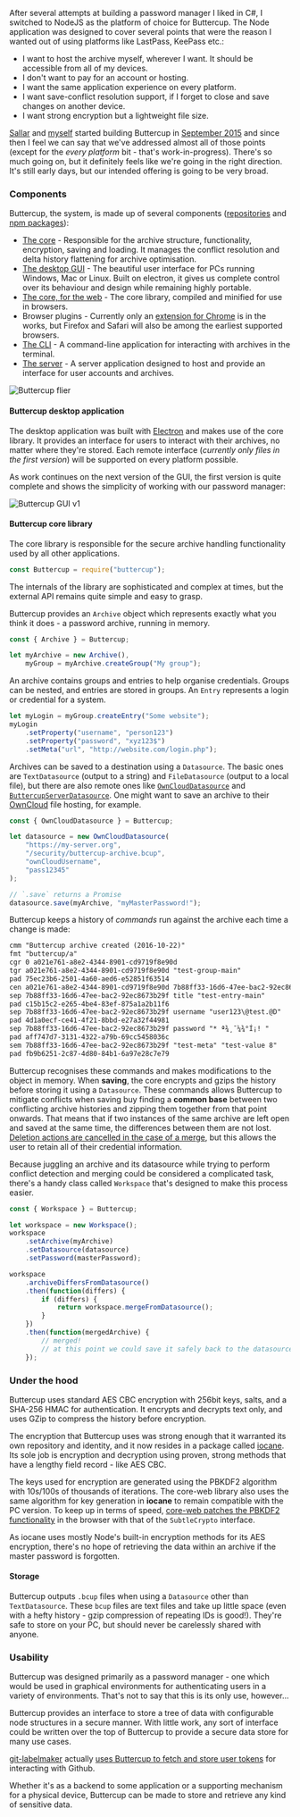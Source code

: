 <!--
title=Buttercup - A NodeJS password manager
author=perry.mitchell
description=NodeJS is a fantastic platform for application development, and provides a strong base to build Buttercup on - An open-source password archive manager.
date=2016-10-23 17:15:02
tags=buttercup,nodejs,javascript,encryption,oss
headerImg=buttercup.jpg
-->
After several attempts at building a password manager I liked in C#, I switched to NodeJS as the platform of choice for Buttercup. The Node application was designed to cover several points that were the reason I wanted out of using platforms like LastPass, KeePass etc.:

 * I want to host the archive myself, wherever I want. It should be accessible from all of my devices.
 * I don't want to pay for an account or hosting.
 * I want the same application experience on every platform.
 * I want save-conflict resolution support, if I forget to close and save changes on another device.
 * I want strong encryption but a lightweight file size.

[Sallar](https://github.com/sallar) and [myself](https://github.com/perry-mitchell) started building Buttercup in [September 2015](https://github.com/buttercup-pw/buttercup-core/commit/69be24bcd698c762378c14f5aa466057a96c7d12#diff-04c6e90faac2675aa89e2176d2eec7d8R1) and since then I feel we can say that we've addressed almost all of those points (except for the _every platform_ bit - that's work-in-progress). There's so much going on, but it definitely feels like we're going in the right direction. It's still early days, but our intended offering is going to be very broad.

### Components
Buttercup, the system, is made up of several components ([repositories](https://github.com/buttercup-pw) and [npm packages](https://www.npmjs.com/browse/keyword/buttercup)):

 * [The core](https://github.com/buttercup-pw/buttercup-core) - Responsible for the archive structure, functionality, encryption, saving and loading. It manages the conflict resolution and delta history flattening for archive optimisation.
 * [The desktop GUI](https://github.com/buttercup-pw/buttercup) - The beautiful user interface for PCs running Windows, Mac or Linux. Built on electron, it gives us complete control over its behaviour and design while remaining highly portable.
 * [The core, for the web](https://github.com/buttercup-pw/buttercup-core-web) - The core library, compiled and minified for use in browsers. 
 * Browser plugins - Currently only an [extension for Chrome](https://github.com/perry-mitchell/buttercup-chrome) is in the works, but Firefox and Safari will also be among the earliest supported browsers.
 * [The CLI](https://github.com/buttercup-pw/buttercup-cli) - A command-line application for interacting with archives in the terminal.
 * [The server](https://github.com/buttercup-pw/buttercup-server) - A server application designed to host and provide an interface for user accounts and archives.

![Buttercup flier](buttercup-paper.jpg)

#### Buttercup desktop application
The desktop application was built with [Electron](http://electron.atom.io/) and makes use of the core library. It provides an interface for users to interact with their archives, no matter where they're stored. Each remote interface (_currently only files in the first version_) will be supported on every platform possible.

As work continues on the next version of the GUI, the first version is quite complete and shows the simplicity of working with our password manager:

![Buttercup GUI v1](gui-v1.jpg)

#### Buttercup core library
The core library is responsible for the secure archive handling functionality used by all other applications.

```js
const Buttercup = require("buttercup");
```

The internals of the library are sophisticated and complex at times, but the external API remains quite simple and easy to grasp.

Buttercup provides an `Archive` object which represents exactly what you think it does - a password archive, running in memory.

```js
const { Archive } = Buttercup;

let myArchive = new Archive(),
    myGroup = myArchive.createGroup("My group");
```

An archive contains groups and entries to help organise credentials. Groups can be nested, and entries are stored in groups. An `Entry` represents a login or credential for a system.

```js
let myLogin = myGroup.createEntry("Some website");
myLogin
    .setProperty("username", "person123")
    .setProperty("password", "xyz123$")
    .setMeta("url", "http://website.com/login.php");
```

Archives can be saved to a destination using a `Datasource`. The basic ones are `TextDatasource` (output to a string) and `FileDatasource` (output to a local file), but there are also remote ones like [`OwnCloudDatasource`](https://github.com/buttercup-pw/buttercup-core/blob/master/doc/api.md#OwnCloudDatasource) and [`ButtercupServerDatasource`](https://github.com/buttercup-pw/buttercup-core/blob/master/doc/api.md#buttercupserverdatasource). One might want to save an archive to their [OwnCloud](https://owncloud.org/) file hosting, for example.

```js
const { OwnCloudDatasource } = Buttercup;

let datasource = new OwnCloudDatasource(
    "https://my-server.org",
    "/security/buttercup-archive.bcup",
    "ownCloudUsername",
    "pass12345"
);

// `.save` returns a Promise
datasource.save(myArchive, "myMasterPassword!");
```

Buttercup keeps a history of _commands_ run against the archive each time a change is made:

```txt
cmm "Buttercup archive created (2016-10-22)"
fmt "buttercup/a"
cgr 0 a021e761-a8e2-4344-8901-cd9719f8e90d
tgr a021e761-a8e2-4344-8901-cd9719f8e90d "test-group-main"
pad 75ec23b6-2501-4a60-aed6-e52851f63514
cen a021e761-a8e2-4344-8901-cd9719f8e90d 7b88ff33-16d6-47ee-bac2-92ec8673b29f
sep 7b88ff33-16d6-47ee-bac2-92ec8673b29f title "test-entry-main"
pad c15b15c2-e265-4be4-83ef-875a1a2b11f6
sep 7b88ff33-16d6-47ee-bac2-92ec8673b29f username "user123\@test.@D"
pad 4d1a0ecf-ce41-4f21-8bbd-e27a32f44981
sep 7b88ff33-16d6-47ee-bac2-92ec8673b29f password "* ª¾¸¯¼¾°Í¡! "
pad aff747d7-3131-4322-a79b-69cc5458036c
sem 7b88ff33-16d6-47ee-bac2-92ec8673b29f "test-meta" "test-value 8"
pad fb9b6251-2c87-4d80-84b1-6a97e28c7e79
```

Buttercup recognises these commands and makes modifications to the object in memory. When **saving**, the core encrypts and gzips the history before storing it using a `Datasource`. These commands allows Buttercup to mitigate conflicts when saving buy finding a **common base** between two conflicting archive histories and zipping them together from that point onwards. That means that if two instances of the same archive are left open and saved at the same time, the differences between them are not lost. [Deletion actions are cancelled in the case of a merge](https://github.com/buttercup-pw/buttercup-core/blob/1558eabe1e1bf4c36a0a6612fa57c336a4b528df/source/classes/Workspace.js#L123), but this allows the user to retain all of their credential information.

Because juggling an archive and its datasource while trying to perform conflict detection and merging could be considered a complicated task, there's a handy class called `Workspace` that's designed to make this process easier.

```js
const { Workspace } = Buttercup;

let workspace = new Workspace();
workspace
    .setArchive(myArchive)
    .setDatasource(datasource)
    .setPassword(masterPassword);

workspace
    .archiveDiffersFromDatasource()
    .then(function(differs) {
        if (differs) {
            return workspace.mergeFromDatasource();
        }
    })
    .then(function(mergedArchive) {
        // merged!
        // at this point we could save it safely back to the datasource
    });
```

### Under the hood
Buttercup uses standard AES CBC encryption with 256bit keys, salts, and a SHA-256 HMAC for authentication. It encrypts and decrypts text only, and uses GZip to compress the history before encryption.

The encryption that Buttercup uses was strong enough that it warranted its own repository and identity, and it now resides in a package called [iocane](https://github.com/perry-mitchell/iocane). Its sole job is encryption and decryption using proven, strong methods that have a lengthy field record - like AES CBC.

The keys used for encryption are generated using the PBKDF2 algorithm with 10s/100s of thousands of iterations. The core-web library also uses the same algorithm for key generation in **iocane** to remain compatible with the PC version. To keep up in terms of speed, [core-web patches the PBKDF2 functionality](https://github.com/buttercup-pw/buttercup-core-web/blob/da68a4284f8ac8aa12283b93fc99ae55df4918a0/source/HashingTools.js#L98) in the browser with that of the `SubtleCrypto` interface.

As iocane uses mostly Node's built-in encryption methods for its AES encryption, there's no hope of retrieving the data within an archive if the master password is forgotten.

#### Storage
Buttercup outputs `.bcup` files when using a `Datasource` other than `TextDatasource`. These `bcup` files are text files and take up little space (even with a hefty history - gzip compression of repeating IDs is good!). They're safe to store on your PC, but should never be carelessly shared with anyone.

### Usability
Buttercup was designed primarily as a password manager - one which would be used in graphical environments for authenticating users in a variety of environments. That's not to say that this is its only use, however...

Buttercup provides an interface to store a tree of data with configurable node structures in a secure manner. With little work, any sort of interface could be written over the top of Buttercup to provide a secure data store for many use cases.

[git-labelmaker](https://github.com/himynameisdave/git-labelmaker) actually [uses Buttercup to fetch and store user tokens](https://github.com/himynameisdave/git-labelmaker/blob/92dd4f31005a10ab72c1dc38505dd68baa4a91fe/bin/modules/fetchToken.js#L40) for interacting with Github.

Whether it's as a backend to some application or a supporting mechanism for a physical device, Buttercup can be made to store and retrieve any kind of sensitive data.
